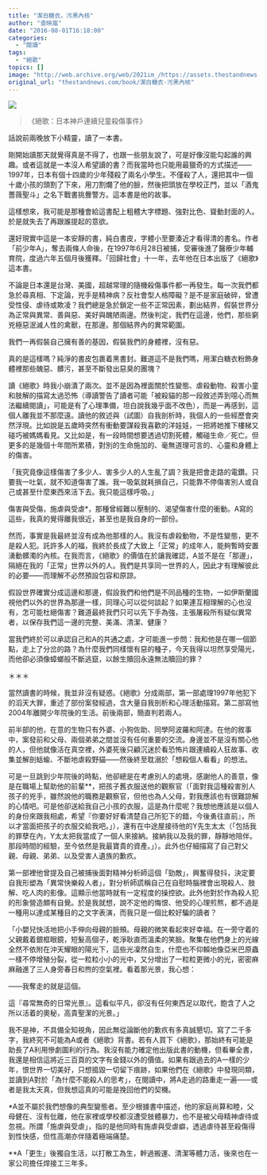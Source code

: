 ```yaml
---
title: "潔白糖衣，污黑內核"
author: "查映嵐"
date: "2016-08-01T16:18:00"
categories:
  - "閱讀"
tags:
  - "絕歌"
topics: []
image: "http://web.archive.org/web/2021im_/https://assets.thestandnews.com/media/photos/sh_Hkc39.PNG"
original_url: "thestandnews.com/book/潔白糖衣-污黑內核"
---
```

![](http://web.archive.org/web/2021im_/https://assets.thestandnews.com/media/photos/sh_Hkc39.PNG)

> 《絕歌：日本神戶連續兒童殺傷事件》

話說前兩晚放下小精靈，讀了一本書。

剛開始讀那天就覺得真是不得了，也跟一些朋友說了，可是好像沒能勾起誰的興趣。或者這就是一本沒人希望讀的書？而我當時也只能用最獵奇的方式描述——1997年，日本有個十四歲的少年殘殺了兩名小學生。不僅殺了人，還把其中一個十歲小孩的頭割了下來，用刀割爛了他的臉，然後把頭放在學校正門，並以「酒鬼薔薇聖斗」之名下戰書挑釁警方。這本書是他的故事。

這樣想來，我可能是那種會給這書配上粗體大字標題、強對比色、聳動封面的人。於是就失去了再跟誰提起的意欲。

還好現實中這是一本安靜的書，純白書皮，字體小至要湊近才看得清的書名。作者「前少年A」，奪去兩條人命後，在1997年6月28日被捕，受審後進了醫療少年輔育院，度過六年五個月後獲釋。「回歸社會」十一年，去年他在日本出版了《絕歌》這本書。

不論是日本還是台灣、美國，超越常理的隨機殺傷事件都一再發生。每一次我們都急於尋真相、下定論，兇手是精神病？反社會型人格障礙？是不是家庭破碎，曾遭受性侵、虐待或欺凌？我們總是急於鎖定一些不正常因素，劃出結界，假裝世界分為正常與異常、善與惡、美好與醜陋兩邊。然後判定，我們在這邊，他們，那些窮兇極惡泯滅人性的禽獸，在那邊。那個結界內的異常範圍。

我們一再假裝自己擁有善的基因，假裝我們的身體裡，沒有惡。

真的是這樣嗎？純淨的書皮包裹着黑書封。難道這不是我們嗎，用潔白糖衣粉飾身體裡那些醜惡、髒污，甚至不斷發出惡臭的團塊？

讀《絕歌》時我小崩潰了兩次。並不是因為裡面關於性變態、虐殺動物、殺害小童和肢解的描寫太過恐怖（導讀警告了讀者可能「被殺貓的那一段敘述弄到噁心而無法繼續閱讀」，可能是有了心理準備，坦白說我幾乎面不改色），而是一再感到，這個人離我並不那麼遠。讀他的敘述與（試圖）自我剖析時，我個人的一些經歷會突然浮現。比如說是五歲時突然有衝動要謀殺我喜歡的洋娃娃，一把將她推下樓梯又碰巧被媽媽看見。又比如是，有一段時間想要透過切割死體，觸碰生命／死亡。但更多的是幾個十年間所累積，對別的生命施加的、毫無道理可言的、心靈和身體上的傷害。

「我究竟像這樣傷害了多少人、害多少人的人生亂了調？我是把會走路的電鑽。只要我一吐氣，就不知道傷害了誰。我一吸氣就耗損自己，只能靠不停傷害別人或自己或甚至什麼東西來活下去。我只能這樣呼吸。」

傷害與受傷，施虐與受虐\*，那種曾經難以壓制的、渴望傷害什麼的衝動。A寫的這些，我真的覺得離我很近，甚至也是我自身的一部份。

然而，事實是我最終並沒有成為他那樣的人。我沒有虐殺動物，不是性變態，更不是殺人犯。託許多人的福，我終於長成了大致上「正常」的成年人，能夠暫時安置湧動髒濁的內核。在我而言，《絕歌》的價值在於讓我確認，A並不是在「那邊」，隔絕在我的「正常」世界以外的人。我們是共享同一世界的人，因此才有理解彼此的必要——而理解不必然預設包容和原諒。

假設世界確實分成這邊和那邊，假設我們和他們是不同品種的生物，一如伊斯蘭國視他們以外的世界為那邊一樣，同理心可以從何談起？如果連互相理解的心也沒有，怎可能杜絕傷害？難道最終我們只可以先下手為強，主張屠殺所有疑似異常者，以保存我們這一邊的完整、美滿、清潔、健康？

當我們終於可以承認自己和A的共通之處，才可能進一步問：我和他是在哪一個節點，走上了分岔的路？為什麼我們同樣懷有惡的種子，今天我得以坦然享受陽光，而他卻必須像蟑螂般不斷逃竄，以餘生贖回永遠無法贖回的罪？

＊＊＊

當然讀書的時候，我並非沒有疑惑。《絕歌》分成兩部，第一部處理1997年他犯下的滔天大罪，重述了部份案發經過，含大量自我剖析和心理活動描寫。第二部寫他2004年離開少年院後的生活。前後兩部，簡直判若兩人。

前半部的他，在意的生物只有外婆、小狗佐助、同學阿波羅和阿達。在他的敘事中，案發前和父母、兩個弟弟之間並沒有任何重要的交流。身邊並不是沒有關心他的人，但他就像活在真空裡，外婆死後只顧沉迷於看恐怖片跟連續殺人狂故事、收集並解剖蛞蝓、不斷地虐殺野貓——然後終至耽溺於「想殺個人看看」的想法。

可是一旦跳到少年院後的時點，他卻總是在考慮別人的處境，感謝他人的善意，像是在職場上幫助他的前輩\*\*，把孩子舊衣服送他的觀察官（「面對我這種殺害別人孩子的兇手，雖然說他的職務是觀察官，但他也為人父母，對我應該也有很難諒解的心情吧。可是他卻送給我自己小孩的衣服，這是為什麼呢？我想他應該是以個人的身份來跟我相處，希望『你要好好看清楚自己所犯下的錯，今後勇往直前』，所以才當面把孩子的衣服交給我吧。」），還有在中途屋接待他的Y先生太太（「包括我的罪孽在內，Y太太把我當成了一個人來接納。接納我以及我的罪，靜靜地陪伴。那段時間的經驗，至今依然是我最寶貴的資產。」）。此外也仔細描寫了自己對父親、母親、弟弟、以及受害人遺族的歉疚。

第一部裡他曾提及自己被捕後面對精神分析師這個「勁敵」，興奮得發抖，決定要自我形塑為「異常快樂殺人者」，對分析師謊稱自己在自慰時腦裡會出現殺人、肢解、吃人肉的影像。這顯示他當時就有一定程度的操控欲。此外他對於作為殺人犯的形象營造頗有自覺。於是我就想，說不定他的悔恨、他受的心理煎熬，都不過是一種用以達成某種目的之文字表演，而我只是一個比較好騙的讀者？

「小嬰兒快活地把小手伸向母親的臉頰。母親的微笑看起來好幸福。在一旁守着的父親戴着銀框眼鏡，短髮高個子，乾淨耿直而溫柔的笑臉。聚集在他們身上的光線全然不依附在沖天耀眼的陽光下，這些光凜然自生，什麼也不仰賴地像亞米巴原蟲一樣不停增殖分裂，從一粒粒小小的光中，又分增出了一粒粒更微小的光，密密麻麻融進了三人身旁春日和煦的空氣裡。看着那光景，我心想：

——我奪走的就是這個。

這『尋常無奇的日常光景』。這看似平凡，卻沒有任何東西足以取代，飽含了人之所以活着的奧秘，高貴聖潔的光景。」

我不是神，不具備全知視角，因此無從論斷他的歉疚有多真誠懇切。寫了二千多字，我終究不可能為A或者《絕歌》背書。若有人買下《絕歌》，那始終有可能是助長了A利用慘劇圖利的行為。我沒有能力確定他出版此書的動機，但看畢全書，我還是相信這將近三百頁的文字有金錢以外的價值。如果有跟過去的A一樣的少年，恨世界一切美好，只想搗毀一切留下痕跡，如果他們在《絕歌》中發現同類，並讀到A對於「為什麼不能殺人的思考」，在閱讀中，將A走過的路重走一遍——或者是我太天真，但我想這真的可能是挽回他們的契機。

\*A並不屬於我們想像的典型變態者。至少根據書中描述，他的家庭尚算和睦，父母健在、沒有仳離，他在家裡或學校都沒遭受肢體暴力，也不是被父母精神虐待或忽視。所謂「施虐與受虐」，指的是他同時有施虐與受虐癖，透過虐待甚至殺傷得到性快感，但性高潮亦伴隨着極端痛楚。

\*\*A「更生」後獨自生活，以打散工為生，幹過搬運、清潔等體力活，後來也在一家公司擔任焊接工三年多。